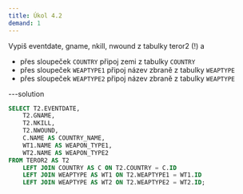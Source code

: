 ```yaml
---
title: Úkol 4.2
demand: 1
---
```


Vypiš eventdate, gname, nkill, nwound z tabulky teror2 (!) a

- přes sloupeček `COUNTRY` připoj zemi z tabulky `COUNTRY`
- přes sloupeček `WEAPTYPE1` připoj název zbraně z tabulky `WEAPTYPE`
- přes sloupeček `WEAPTYPE2` připoj název zbraně z tabulky `WEAPTYPE`

---solution

```sql
SELECT T2.EVENTDATE,
    T2.GNAME,
    T2.NKILL,
    T2.NWOUND,
    C.NAME AS COUNTRY_NAME,
    WT1.NAME AS WEAPON_TYPE1,
    WT2.NAME AS WEAPON_TYPE2
FROM TEROR2 AS T2
    LEFT JOIN COUNTRY AS C ON T2.COUNTRY = C.ID
    LEFT JOIN WEAPTYPE AS WT1 ON T2.WEAPTYPE1 = WT1.ID
    LEFT JOIN WEAPTYPE AS WT2 ON T2.WEAPTYPE2 = WT2.ID;
```
